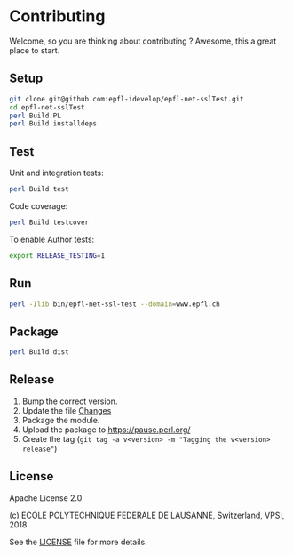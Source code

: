 Contributing
============

Welcome, so you are thinking about contributing ?
Awesome, this a great place to start.

Setup
-----

```bash
git clone git@github.com:epfl-idevelop/epfl-net-sslTest.git
cd epfl-net-sslTest
perl Build.PL
perl Build installdeps
```

Test
----

Unit and integration tests:

```bash
perl Build test
```

Code coverage:

```bash
perl Build testcover
```

To enable Author tests:

```bash
export RELEASE_TESTING=1
```

Run
---

```bash
perl -Ilib bin/epfl-net-ssl-test --domain=www.epfl.ch
```

Package
-------

```bash
perl Build dist
```

Release
-------

  1. Bump the correct version.
  2. Update the file [Changes](Changes)
  3. Package the module.
  4. Upload the package to https://pause.perl.org/
  5. Create the tag (``git tag -a v<version> -m "Tagging the v<version> release"``)

License
-------

Apache License 2.0

(c) ECOLE POLYTECHNIQUE FEDERALE DE LAUSANNE, Switzerland, VPSI, 2018.

See the [LICENSE](LICENSE) file for more details.
